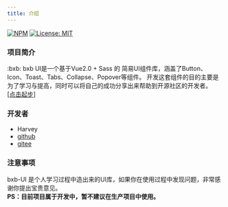 ```yaml
---
title: 介绍
---
```

<!-- [![Build Status](https://travis-ci.org/harvey20/bxb-ui.svg?branch=master)](https://travis-ci.org/harvey20/bxb-ui) -->
[![NPM](https://img.shields.io/npm/v/bxb-ui-vue)](https://npmjs.org/package/bxb-ui-vue)
[![License: MIT](https://img.shields.io/badge/License-MIT-yellow.svg)](https://opensource.org/licenses/MIT)

### 项目简介
:bxb: bxb UI是一个基于Vue2.0 + Sass 的 简易UI组件库，涵盖了Button、Icon、Toast、Tabs、Collapse、Popover等组件。
开发这套组件的目的主要是为了学习与提高，同时可以将自己的成功分享出来帮助到开源社区的开发者。<br>
[[点击起步]](../startup/README.md)

### 开发者
* Harvey
* [github](https://github.com/kekexilinan)
* [gitee](https://gitee.com/harvey20)

### 注意事项
bxb-UI 是个人学习过程中造出来的UI库，如果你在使用过程中发现问题，非常感谢你提出宝贵意见。<br>
**PS：目前项目属于开发中，暂不建议在生产项目中使用。**